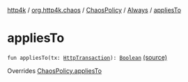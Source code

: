 [http4k](../../../index.md) / [org.http4k.chaos](../../index.md) / [ChaosPolicy](../index.md) / [Always](index.md) / [appliesTo](./applies-to.md)

# appliesTo

`fun appliesTo(tx: `[`HttpTransaction`](../../../org.http4k.core/-http-transaction/index.md)`): `[`Boolean`](https://kotlinlang.org/api/latest/jvm/stdlib/kotlin/-boolean/index.html) [(source)](https://github.com/http4k/http4k/blob/master/http4k-testing-chaos/src/main/kotlin/org/http4k/chaos/ChaosPolicy.kt#L27)

Overrides [ChaosPolicy.appliesTo](../applies-to.md)

